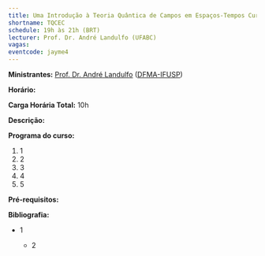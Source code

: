 ```yaml
---
title: Uma Introdução à Teoria Quântica de Campos em Espaços-Tempos Curvos
shortname: TQCEC
schedule: 19h às 21h (BRT)
lecturer: Prof. Dr. André Landulfo (UFABC)
vagas:
eventcode: jayme4
---
```


**Ministrantes:** [Prof. Dr. André Landulfo](http://lattes.cnpq.br/2705752886744456) ([DFMA-IFUSP](https://www.ufabc.edu.br/))

**Horário:** 

**Carga Horária Total:** 10h

**Descrição:** 

**Programa do curso:**
<div style="text-align: justify">
 <ol>
  <li>1</li>
  <li>2</li>
  <li>3</li>
  <li>4</li>
  <li>5</li>
 </ol>
</div>

**Pré-requisitos:**  

**Bibliografia:**


<div style="text-align: justify">
 <ul>
  <li>1</li>
  <ul>
   <li>2</li>
  </ul>
 </ul>
</div>
